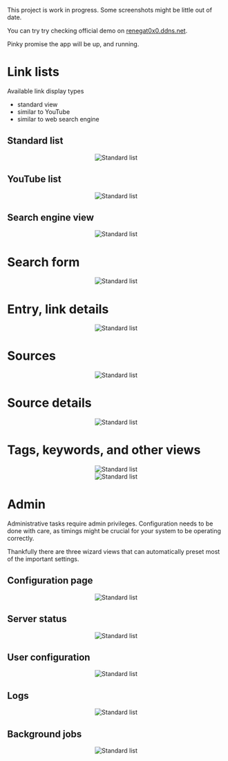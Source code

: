 
This project is work in progress.
Some screenshots might be little out of date.

You can try try checking official demo on [renegat0x0.ddns.net](https://renegat0x0.ddns.net/apps/places/entries-recent/).

Pinky promise the app will be up, and running.

# Link lists

Available link display types
 - standard view
 - similar to YouTube
 - similar to web search engine

## Standard list

<div align="center">
  <img alt="Standard list" src="screenshots/entries_list_standard.PNG" style="max-width:700px">
</div>

## YouTube list

<div align="center">
  <img alt="Standard list" src="screenshots/entries_list_youtube.PNG" style="max-width:700px">
</div>

## Search engine view

<div align="center">
  <img alt="Standard list" src="screenshots/entries_list_search_engine.PNG" style="max-width:700px">
</div>

# Search form

<div align="center">
  <img alt="Standard list" src="screenshots/search_form.PNG" style="max-width:700px">
</div>

# Entry, link details

<div align="center">
  <img alt="Standard list" src="screenshots/entry_details.PNG" style="max-width:700px">
</div>

# Sources

<div align="center">
  <img alt="Standard list" src="screenshots/source_list.PNG" style="max-width:700px">
</div>

# Source details

<div align="center">
  <img alt="Standard list" src="screenshots/source_details.PNG" style="max-width:700px">
</div>

# Tags, keywords, and other views

<div align="center">
  <img alt="Standard list" src="screenshots/tags_view.PNG" style="max-width:700px">
</div>

<div align="center">
  <img alt="Standard list" src="screenshots/screenshots/keywords_view.PNG" style="max-width:700px">
</div>

# Admin

Administrative tasks require admin privileges. Configuration needs to be done with care, as timings might be crucial for your system to be operating correctly.

Thankfully there are three wizard views that can automatically preset most of the important settings.

## Configuration page

<div align="center">
  <img alt="Standard list" src="screenshots/configuration_form.PNG" style="max-width:700px">
</div>

## Server status

<div align="center">
  <img alt="Standard list" src="screenshots/server_status.PNG" style="max-width:700px">
</div>

## User configuration

<div align="center">
  <img alt="Standard list" src="screenshots/user_configuration_view.PNG" style="max-width:700px">
</div>

## Logs

<div align="center">
  <img alt="Standard list" src="screenshots/logs_view.PNG" style="max-width:700px">
</div>

## Background jobs

<div align="center">
  <img alt="Standard list" src="screenshots/backgroundjobs_view.PNG" style="max-width:700px">
</div>
